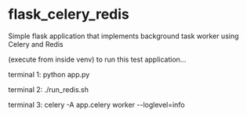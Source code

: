 # flask_celery_redis

Simple flask application that implements background task worker using Celery and Redis

(execute from inside venv) to run this test application...

terminal 1: python app.py

terminal 2: ./run_redis.sh

terminal 3: celery -A app.celery worker --loglevel=info
